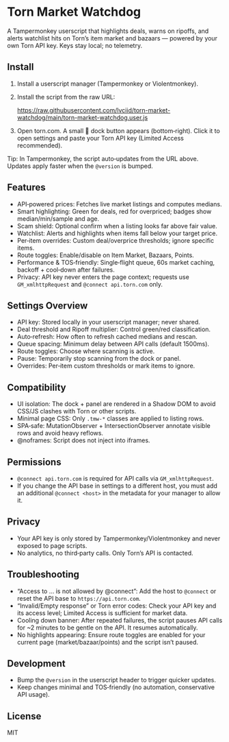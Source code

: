 # Torn Market Watchdog

A Tampermonkey userscript that highlights deals, warns on ripoffs, and alerts watchlist hits on Torn’s item market and bazaars — powered by your own Torn API key. Keys stay local; no telemetry.

## Install

1) Install a userscript manager (Tampermonkey or Violentmonkey).

2) Install the script from the raw URL:

   https://raw.githubusercontent.com/lvciid/torn-market-watchdog/main/torn-market-watchdog.user.js

3) Open torn.com. A small 🐶 dock button appears (bottom‑right). Click it to open settings and paste your Torn API key (Limited Access recommended).

Tip: In Tampermonkey, the script auto‑updates from the URL above. Updates apply faster when the `@version` is bumped.

## Features

- API‑powered prices: Fetches live market listings and computes medians.
- Smart highlighting: Green for deals, red for overpriced; badges show median/min/sample and age.
- Scam shield: Optional confirm when a listing looks far above fair value.
- Watchlist: Alerts and highlights when items fall below your target price.
- Per‑item overrides: Custom deal/overprice thresholds; ignore specific items.
- Route toggles: Enable/disable on Item Market, Bazaars, Points.
- Performance & TOS‑friendly: Single‑flight queue, 60s market caching, backoff + cool‑down after failures.
- Privacy: API key never enters the page context; requests use `GM_xmlhttpRequest` and `@connect api.torn.com` only.

## Settings Overview

- API key: Stored locally in your userscript manager; never shared.
- Deal threshold and Ripoff multiplier: Control green/red classification.
- Auto‑refresh: How often to refresh cached medians and rescan.
- Queue spacing: Minimum delay between API calls (default 1500ms).
- Route toggles: Choose where scanning is active.
- Pause: Temporarily stop scanning from the dock or panel.
- Overrides: Per‑item custom thresholds or mark items to ignore.

## Compatibility

- UI isolation: The dock + panel are rendered in a Shadow DOM to avoid CSS/JS clashes with Torn or other scripts.
- Minimal page CSS: Only `.tmw-*` classes are applied to listing rows.
- SPA‑safe: MutationObserver + IntersectionObserver annotate visible rows and avoid heavy reflows.
- @noframes: Script does not inject into iframes.

## Permissions

- `@connect api.torn.com` is required for API calls via `GM_xmlhttpRequest`.
- If you change the API base in settings to a different host, you must add an additional `@connect <host>` in the metadata for your manager to allow it.

## Privacy

- Your API key is only stored by Tampermonkey/Violentmonkey and never exposed to page scripts.
- No analytics, no third‑party calls. Only Torn’s API is contacted.

## Troubleshooting

- “Access to … is not allowed by @connect”: Add the host to `@connect` or reset the API base to `https://api.torn.com`.
- “Invalid/Empty response” or Torn error codes: Check your API key and its access level; Limited Access is sufficient for market data.
- Cooling down banner: After repeated failures, the script pauses API calls for ~2 minutes to be gentle on the API. It resumes automatically.
- No highlights appearing: Ensure route toggles are enabled for your current page (market/bazaar/points) and the script isn’t paused.

## Development

- Bump the `@version` in the userscript header to trigger quicker updates.
- Keep changes minimal and TOS‑friendly (no automation, conservative API usage).

## License

MIT
